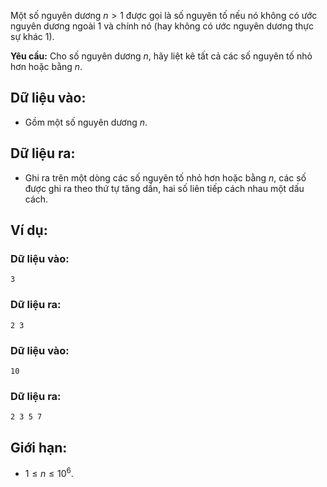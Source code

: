 Một số nguyên dương $n > 1$ được gọi là số nguyên tố nếu nó không có ước nguyên dương ngoài $1$ và chính nó (hay không có ước nguyên dương thực sự khác $1$).

**Yêu cầu:** Cho số nguyên dương $n$, hãy liệt kê tất cả các số nguyên tố nhỏ hơn hoặc bằng $n$.

## Dữ liệu vào:
- Gồm một số nguyên dương $n$.

## Dữ liệu ra:
- Ghi ra trên một dòng các số nguyên tố nhỏ hơn hoặc bằng $n$, các số được ghi ra theo thứ tự tăng dần, hai số liên tiếp cách nhau một dấu cách.

## Ví dụ:
### Dữ liệu vào:
```
3
```

### Dữ liệu ra:
```
2 3
```

### Dữ liệu vào:
```
10
```

### Dữ liệu ra:
```
2 3 5 7
```

## Giới hạn:
- $1 ≤ n ≤ 10^6$.